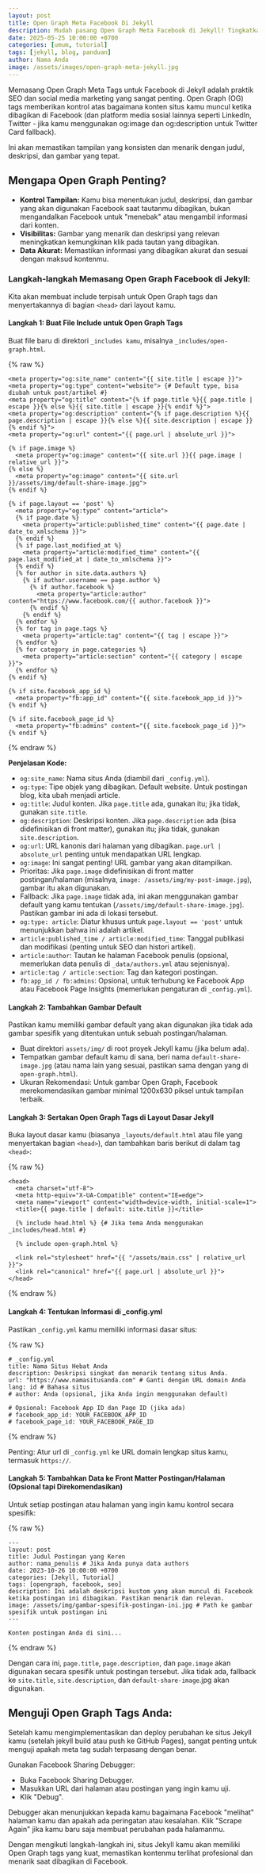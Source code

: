 ```yaml
---
layout: post
title: Open Graph Meta Facebook Di Jekyll
description: Mudah pasang Open Graph Meta Facebook di Jekyll! Tingkatkan tampilan postingan saat dibagikan di media sosial. Panduan ini simpel, tanpa plugin, dan efektif.
date: 2025-05-25 10:00:00 +0700
categories: [umum, tutorial]
tags: [jekyll, blog, panduan]
author: Nama Anda
image: /assets/images/open-graph-meta-jekyll.jpg
---
```


Memasang Open Graph Meta Tags untuk Facebook di Jekyll adalah praktik SEO dan social media marketing yang sangat penting. Open Graph (OG) tags memberikan kontrol atas bagaimana konten situs kamu muncul ketika dibagikan di Facebook (dan platform media sosial lainnya seperti LinkedIn, Twitter - jika kamu menggunakan og:image dan og:description untuk Twitter Card fallback).

Ini akan memastikan tampilan yang konsisten dan menarik dengan judul, deskripsi, dan gambar yang tepat.

## Mengapa Open Graph Penting?

* **Kontrol Tampilan:** Kamu bisa menentukan judul, deskripsi, dan gambar yang akan digunakan Facebook saat tautanmu dibagikan, bukan mengandalkan Facebook untuk "menebak" atau mengambil informasi dari konten.
* **Visibilitas:** Gambar yang menarik dan deskripsi yang relevan meningkatkan kemungkinan klik pada tautan yang dibagikan.
* **Data Akurat:** Memastikan informasi yang dibagikan akurat dan sesuai dengan maksud kontenmu.

### Langkah-langkah Memasang Open Graph Facebook di Jekyll:

Kita akan membuat include terpisah untuk Open Graph tags dan menyertakannya di bagian `<head>` dari layout kamu.

#### Langkah 1: Buat File Include untuk Open Graph Tags

Buat file baru di direktori `_includes kamu`, misalnya `_includes/open-graph.html`.

{% raw %}
```
<meta property="og:site_name" content="{{ site.title | escape }}">
<meta property="og:type" content="website"> {# Default type, bisa diubah untuk post/artikel #}
<meta property="og:title" content="{% if page.title %}{{ page.title | escape }}{% else %}{{ site.title | escape }}{% endif %}">
<meta property="og:description" content="{% if page.description %}{{ page.description | escape }}{% else %}{{ site.description | escape }}{% endif %}">
<meta property="og:url" content="{{ page.url | absolute_url }}">

{% if page.image %}
  <meta property="og:image" content="{{ site.url }}{{ page.image | relative_url }}">
{% else %}
  <meta property="og:image" content="{{ site.url }}/assets/img/default-share-image.jpg">
{% endif %}

{% if page.layout == 'post' %}
  <meta property="og:type" content="article">
  {% if page.date %}
    <meta property="article:published_time" content="{{ page.date | date_to_xmlschema }}">
  {% endif %}
  {% if page.last_modified_at %}
    <meta property="article:modified_time" content="{{ page.last_modified_at | date_to_xmlschema }}">
  {% endif %}
  {% for author in site.data.authors %}
    {% if author.username == page.author %}
      {% if author.facebook %}
        <meta property="article:author" content="https://www.facebook.com/{{ author.facebook }}">
      {% endif %}
    {% endif %}
  {% endfor %}
  {% for tag in page.tags %}
    <meta property="article:tag" content="{{ tag | escape }}">
  {% endfor %}
  {% for category in page.categories %}
    <meta property="article:section" content="{{ category | escape }}">
  {% endfor %}
{% endif %}

{% if site.facebook_app_id %}
  <meta property="fb:app_id" content="{{ site.facebook_app_id }}">
{% endif %}

{% if site.facebook_page_id %}
  <meta property="fb:admins" content="{{ site.facebook_page_id }}">
{% endif %}
```
{% endraw %}

**Penjelasan Kode:**

* `og:site_name`: Nama situs Anda (diambil dari `_config.yml`).
* `og:type`: Tipe objek yang dibagikan. Default website. Untuk postingan blog, kita ubah menjadi article.
* `og:title`: Judul konten. Jika `page.title` ada, gunakan itu; jika tidak, gunakan `site.title`.
* `og:description`: Deskripsi konten. Jika `page.description` ada (bisa didefinisikan di front matter), gunakan itu; jika tidak, gunakan `site.description`.
* `og:url`: URL kanonis dari halaman yang dibagikan. `page.url | absolute_url` penting untuk mendapatkan URL lengkap.
* `og:image`: Ini sangat penting! URL gambar yang akan ditampilkan.
* Prioritas: Jika `page.image` didefinisikan di front matter postingan/halaman (misalnya, `image: /assets/img/my-post-image.jpg`), gambar itu akan digunakan.
* Fallback: Jika `page.image` tidak ada, ini akan menggunakan gambar default yang kamu tentukan (`/assets/img/default-share-image.jpg`). Pastikan gambar ini ada di lokasi tersebut.
* `og:type: article`: Diatur khusus untuk `page.layout == 'post'` untuk menunjukkan bahwa ini adalah artikel.
* `article:published_time / article:modified_time`: Tanggal publikasi dan modifikasi (penting untuk SEO dan histori artikel).
* `article:author`: Tautan ke halaman Facebook penulis (opsional, memerlukan data penulis di `_data/authors.yml` atau sejenisnya).
* `article:tag / article:section`: Tag dan kategori postingan.
* `fb:app_id / fb:admins`: Opsional, untuk terhubung ke Facebook App atau Facebook Page Insights (memerlukan pengaturan di `_config.yml`).


#### Langkah 2: Tambahkan Gambar Default

Pastikan kamu memiliki gambar default yang akan digunakan jika tidak ada gambar spesifik yang ditentukan untuk sebuah postingan/halaman.

* Buat direktori `assets/img/` di root proyek Jekyll kamu (jika belum ada).
* Tempatkan gambar default kamu di sana, beri nama `default-share-image.jpg` (atau nama lain yang sesuai, pastikan sama dengan yang di `open-graph.html`).
* Ukuran Rekomendasi: Untuk gambar Open Graph, Facebook merekomendasikan gambar minimal 1200x630 piksel untuk tampilan terbaik.

#### Langkah 3: Sertakan Open Graph Tags di Layout Dasar Jekyll

Buka layout dasar kamu (biasanya `_layouts/default.html` atau file yang menyertakan bagian `<head>`), dan tambahkan baris berikut di dalam tag `<head>`:

{% raw %}
```
<head>
  <meta charset="utf-8">
  <meta http-equiv="X-UA-Compatible" content="IE=edge">
  <meta name="viewport" content="width=device-width, initial-scale=1">
  <title>{{ page.title | default: site.title }}</title>

  {% include head.html %} {# Jika tema Anda menggunakan _includes/head.html #}

  {% include open-graph.html %}

  <link rel="stylesheet" href="{{ "/assets/main.css" | relative_url }}">
  <link rel="canonical" href="{{ page.url | absolute_url }}">
</head>
```
{% endraw %}

#### Langkah 4: Tentukan Informasi di _config.yml

Pastikan `_config.yml` kamu memiliki informasi dasar situs:

{% raw %}
```
# _config.yml
title: Nama Situs Hebat Anda
description: Deskripsi singkat dan menarik tentang situs Anda.
url: "https://www.namasitusanda.com" # Ganti dengan URL domain Anda
lang: id # Bahasa situs
# author: Anda (opsional, jika Anda ingin menggunakan default)

# Opsional: Facebook App ID dan Page ID (jika ada)
# facebook_app_id: YOUR_FACEBOOK_APP_ID
# facebook_page_id: YOUR_FACEBOOK_PAGE_ID
```
{% endraw %}

Penting: Atur url di `_config.yml` ke URL domain lengkap situs kamu, termasuk `https://`.

#### Langkah 5: Tambahkan Data ke Front Matter Postingan/Halaman (Opsional tapi Direkomendasikan)

Untuk setiap postingan atau halaman yang ingin kamu kontrol secara spesifik:

{% raw %}
```
---
layout: post
title: Judul Postingan yang Keren
author: nama_penulis # Jika Anda punya data authors
date: 2023-10-26 10:00:00 +0700
categories: [Jekyll, Tutorial]
tags: [opengraph, facebook, seo]
description: Ini adalah deskripsi kustom yang akan muncul di Facebook ketika postingan ini dibagikan. Pastikan menarik dan relevan.
image: /assets/img/gambar-spesifik-postingan-ini.jpg # Path ke gambar spesifik untuk postingan ini
---

Konten postingan Anda di sini...
```
{% endraw %}

Dengan cara ini, `page.title`, `page.description`, dan `page.image` akan digunakan secara spesifik untuk postingan tersebut. Jika tidak ada, fallback ke `site.title`, `site.description`, dan `default-share-image`.jpg akan digunakan.

## Menguji Open Graph Tags Anda:

Setelah kamu mengimplementasikan dan deploy perubahan ke situs Jekyll kamu (setelah jekyll build atau push ke GitHub Pages), sangat penting untuk menguji apakah meta tag sudah terpasang dengan benar.

Gunakan Facebook Sharing Debugger:

* Buka Facebook Sharing Debugger.
* Masukkan URL dari halaman atau postingan yang ingin kamu uji.
* Klik "Debug".

Debugger akan menunjukkan kepada kamu bagaimana Facebook "melihat" halaman kamu dan apakah ada peringatan atau kesalahan. Klik "Scrape Again" jika kamu baru saja membuat perubahan pada halamanmu.

Dengan mengikuti langkah-langkah ini, situs Jekyll kamu akan memiliki Open Graph tags yang kuat, memastikan kontenmu terlihat profesional dan menarik saat dibagikan di Facebook.




